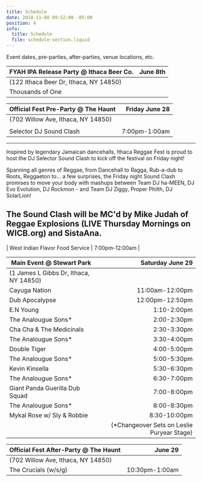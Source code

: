 ```yaml
---
title: Schedule
date: 2018-11-08 09:52:00 -05:00
position: 4
info:
  title: Schedule
  file: schedule-section.liquid
---
```


Event dates, pre-parties, after-parties, venue locations, etc.

| FYAH IPA Release Party @ Ithaca Beer Co.| June 8th |
|-------------------------------------|--------:|
| (122 Ithaca Beer Dr, Ithaca, NY 14850)  |         |
| Thousands of One                        |         |

| Official Fest Pre-Party @ The Haunt                                                                  | Friday June 28 |
|--------------------------------------|--------:|
| (702 Willow Ave, Ithaca, NY 14850) |         |
|     |     |
|Selector DJ Sound Clash  |  7:00pm-1:00am|

------------
Inspired by legendary Jamaican dancehalls, Ithaca Reggae Fest is proud to host the DJ Selector Sound Clash to kick off the festival on Friday night!

Spanning all genres of Reggae, from Dancehall to Ragga, Rub-a-dub to Roots, Reggaeton to... a few surprises, the Friday night Sound Clash promises to move your body with mashups between Team DJ ha-MEEN, DJ Evo Evolution, DJ Rockmon - and Team DJ Ziggy, Proper Philth, DJ SolarLion!

The Sound Clash will be MC'd by Mike Judah of Reggae Explosions (LIVE Thursday Mornings on WICB.org) and SistaAna.
------------

| West Indian Flavor Food Service | 7:00pm-12:00am |


| Main Event @ Stewart Park    | Saturday June 29 |
|-------------------------------------|--------:|
| (1 James L Gibbs Dr, Ithaca, NY 14850)  |         |
| Cayuga Nation     | 11:00am-12:00pm|
| Dub Apocalypse | 12:00pm-12:50pm |
| E.N Young | 1:10-2:00pm |
| The Analougue Sons*   | 2:00-2:30pm        |
| Cha Cha & The Medicinals | 2:30-3:30pm    |
| The Analougue Sons* | 3:30-4:00pm|
| Double Tiger  | 4:00-5:00pm     |
| The Analougue Sons* | 5:00-5:30pm    |
| Kevin Kinsella | 5:30-6:30pm    |
| The Analougue Sons* | 6:30-7:00pm    |
| Giant Panda Guerilla Dub Squad |7:00-8:00pm |
| The Analougue Sons*  | 8:00-8:30pm         |
| Mykal Rose w/ Sly & Robbie |8:30-10:00pm |
|  | (*Changeover Sets on Leslie Puryear Stage)  |

| Official Fest After-Party @ The Haunt                                                                  | June 29 |
|--------------------------------------|--------:|
| (702 Willow Ave, Ithaca, NY 14850)  |         |
| The Crucials (w/s/g) |    10:30pm-1:00am      |